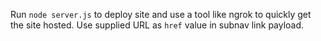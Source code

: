 Run `node server.js` to deploy site and use a tool like ngrok to quickly get the site hosted.  Use supplied URL as `href` value in subnav link payload.
